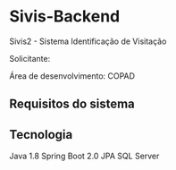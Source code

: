 # Sivis-Backend

Sivis2 - Sistema Identificação de Visitação


Solicitante: 

Área de desenvolvimento: COPAD

Requisitos do sistema
----------------------


Tecnologia
----------
Java 1.8
Spring Boot 2.0
JPA
SQL Server





